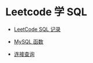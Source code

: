 # Leetcode 学 SQL



- [LeetCode SQL 记录](/leetcode-sql/leetcoding) 

- [MySQL 函数](/leetcode-sql/mysql-method.md) 
- [连接查询](/leetcode-sql/多表查询-sql连接.md "连接查询") 
